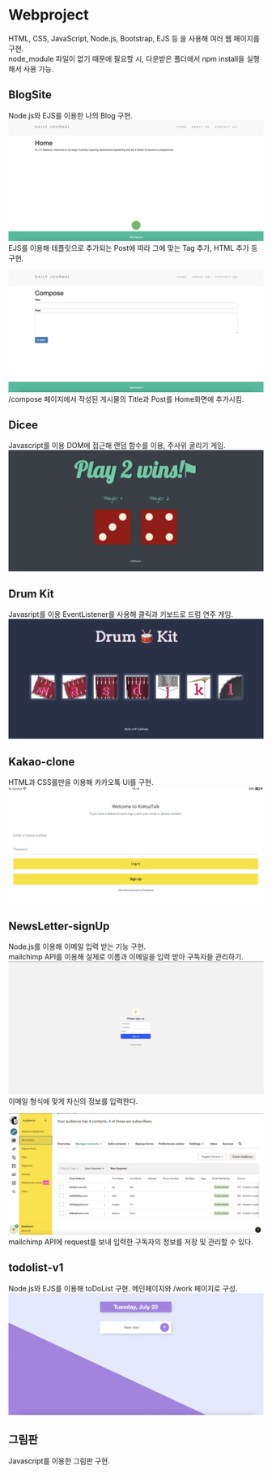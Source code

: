 # Webproject        
HTML, CSS, JavaScript, Node.js, Bootstrap, EJS 등 을 사용해 여러 웹 페이지를 구현.          
node_module 파일이 없기 때문에 필요할 시, 다운받은 폴더에서 npm install을 실행해서 사용 가능.                        

## BlogSite
Node.js와 EJS를 이용한 나의 Blog 구현.      
![Blog](Images/Blog1.png)           
EJS를 이용해 테플릿으로 추가되는 Post에 따라 그에 맞는 Tag 추가, HTML 추가 등 구현.

![Blog2](Images/Blog2.png)
/compose 페이지에서 작성된 게시물의 Title과 Post를 Home화면에 추가시킴.         


## Dicee
Javascript를 이용 DOM에 접근해 랜덤 함수를 이용, 주사위 굴리기 게임.        
![Dice](Images/Dice.png)

## Drum Kit
Javasript를 이용 EventListener를 사용해 클릭과 키보드로 드럼 연주 게임.     
![Drum](Images/Drum.png)    

## Kakao-clone
HTML과 CSS를만을 이용해 카카오톡 UI를 구현.
![Kakao](Images/Kakao.png)

## NewsLetter-signUp
Node.js를 이용해 이메일 입력 받는 기능 구현.            
mailchimp API를 이용해 실제로 이름과 이메일을 입력 받아 구독자들 관리하기.          
![News1](Images/NewsLetter1.png)        
이메일 형식에 맞게 자신의 정보를 입력한다.          

![News2](Images/NewsLetter2.png)        
mailchimp API에 request를 보내 입력한 구독자의 정보를 저장 및 관리할 수 있다.       

## todolist-v1
Node.js와 EJS를 이용해 toDoList 구현.
메인페이지와 /work 페이지로 구성.
![Todo](Images/toDoList.png)

## 그림판
Javascript를 이용한 그림판 구현.